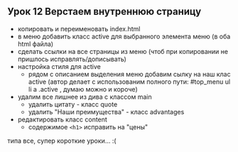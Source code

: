 ## Урок 12 Верстаем внутреннюю страницу
- копировать и переименовать index.html
- в меню добавить класс active для выбранного элемента меню (в оба html файла)
- сделать ссылки на все страницы из меню (чтоб при копировании не пришлось исправлять/дописывать)
- настройка стиля для active
	- рядом с описанием выделения меню добавим сылку на наш клас active (автор делает с использованим полного пути: #top_menu ul li a .active , думаю можно и короче)
- удалим все лишнее из дива с классом main 
	- удалить цитату - класс quote
	- удалить "Наши преимущества" - класс advantages
- редактировать класс content
	- содержимое ```<h1>``` исправить на "цены"

типа все, супер короткие уроки... :(